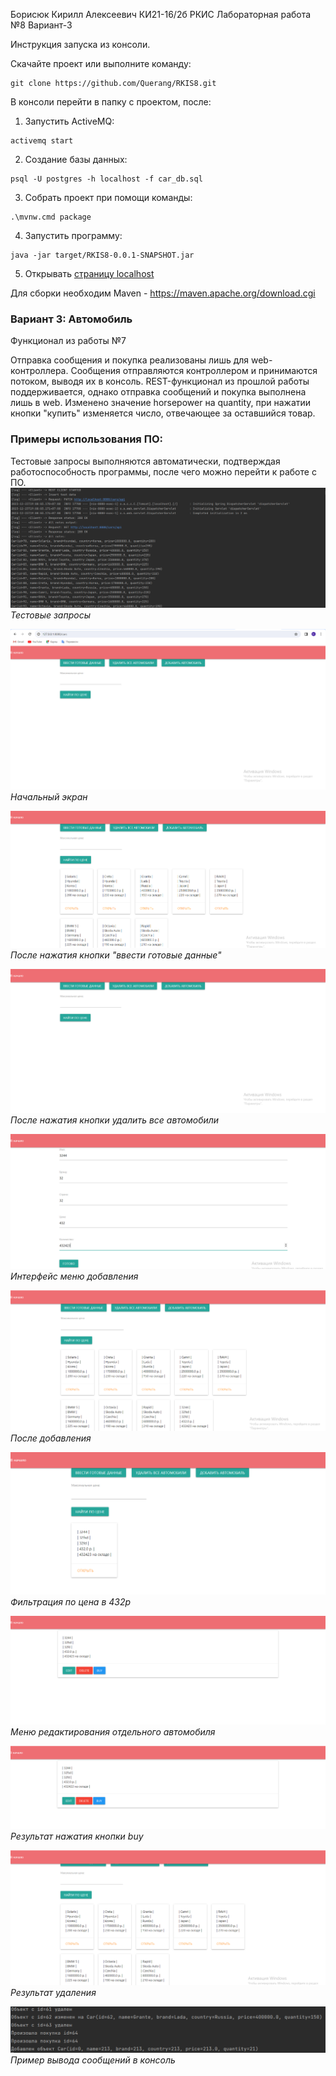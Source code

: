 Борисюк Кирилл Алексеевич КИ21-16/2б
РКИС Лабораторная работа №8
Вариант-3


Инструкция запуска из консоли.

Скачайте проект или выполните команду:
```
git clone https://github.com/Querang/RKIS8.git
```

В консоли перейти в папку с проектом, после:
1) Запустить ActiveMQ:
```
activemq start
```
2) Создание базы данных:
```
psql -U postgres -h localhost -f car_db.sql  
```
3) Собрать проект при помощи команды:
```
.\mvnw.cmd package
```
4) Запустить программу:
```
java -jar target/RKIS8-0.0.1-SNAPSHOT.jar 
```
5) Открывать [страницу localhost](http://127.0.0.1:8080)

Для сборки необходим Maven - https://maven.apache.org/download.cgi


### Вариант 3: Автомобиль

Функционал из работы №7

Отправка сообщения и покупка реализованы лишь для web-контроллера.
Сообщения отправляются контроллером и принимаются потоком, выводя их в консоль.
REST-функционал из прошлой работы поддерживается, однако отправка сообщений и покупка выполнена лишь в web.
Изменено значение horsepower на quantity, при нажатии кнопки "купить" изменяется число, отвечающее за оставшийся товар.


### Примеры использования ПО:
Тестовые запросы выполняются автоматически, подтверждая работоспособность программы, после чего можно перейти к работе с ПО.
![restExample.png](img/example1.png)\
_Тестовые запросы_


![restExample.png](img/example2.png)\
_Начальный экран_


![restExample.png](img/example3.png)\
_После нажатия кнопки "ввести готовые данные"_


![restExample.png](img/example4.png)\
_После нажатия кнопки удалить все автомобили_


![restExample.png](img/example5.png)\
_Интерфейс меню добавления_


![restExample.png](img/example6.png)\
_После добавления_


![restExample.png](img/example7.png)\
_Фильтрация по цена в 432р_


![restExample.png](img/example8.png)\
_Меню редактирования отдельного автомобиля_


![restExample.png](img/example9.png)\
_Результат нажатия кнопки buy_


![restExample.png](img/example11.png)\
_Результат удаления_


![restExample.png](img/example10.png)\
_Пример вывода сообщений в консоль_